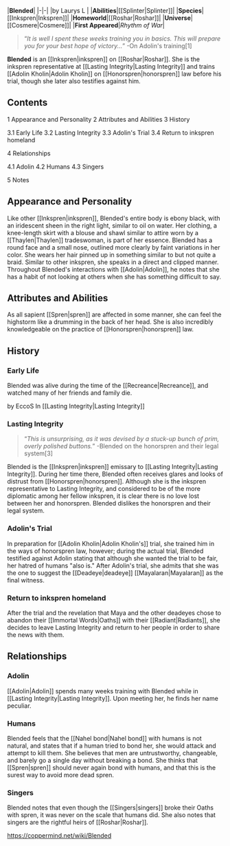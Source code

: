 |**Blended**|
|-|-|
|by  Laurys L |
|**Abilities**|[[Splinter\|Splinter]]|
|**Species**|[[Inkspren\|Inkspren]]|
|**Homeworld**|[[Roshar\|Roshar]]|
|**Universe**|[[Cosmere\|Cosmere]]|
|**First Appeared**|*Rhythm of War*|

>“*It is well I spent these weeks training you in basics. This will prepare you for your best hope of victory...*”
\-On Adolin's training[1]


**Blended** is an [[Inkspren\|inkspren]] on [[Roshar\|Roshar]]. She is the inkspren representative at [[Lasting Integrity\|Lasting Integrity]] and trains [[Adolin Kholin\|Adolin Kholin]] on [[Honorspren\|honorspren]] law before his trial, though she later also testifies against him.

## Contents

1 Appearance and Personality
2 Attributes and Abilities
3 History

3.1 Early Life
3.2 Lasting Integrity
3.3 Adolin's Trial
3.4 Return to inkspren homeland


4 Relationships

4.1 Adolin
4.2 Humans
4.3 Singers


5 Notes


## Appearance and Personality
Like other [[Inkspren\|inkspren]], Blended's entire body is ebony black, with an iridescent sheen in the right light, similar to oil on water. Her clothing, a knee-length skirt with a blouse and shawl similar to attire worn by a [[Thaylen\|Thaylen]] tradeswoman, is part of her essence. Blended has a round face and a small nose, outlined more clearly by faint variations in her color. She wears her hair pinned up in something similar to but not quite a braid. Similar to other inkspren, she speaks in a direct and clipped manner.
Throughout Blended's interactions with [[Adolin\|Adolin]], he notes that she has a habit of not looking at others when she has something difficult to say.

## Attributes and Abilities
As all sapient [[Spren\|spren]] are affected in some manner, she can feel the highstorm like a drumming in the back of her head. She is also incredibly knowledgeable on the practice of [[Honorspren\|honorspren]] law.

## History
### Early Life
Blended was alive during the time of the [[Recreance\|Recreance]], and watched many of her friends and family die.

 by  EccoS  In [[Lasting Integrity\|Lasting Integrity]]
### Lasting Integrity
>“*This is unsurprising, as it was devised by a stuck-up bunch of prim, overly polished buttons.*”
\-Blended on the honorspren and their legal system[3]


Blended is the [[Inkspren\|inkspren]] emissary to [[Lasting Integrity\|Lasting Integrity]]. During her time there, Blended often receives glares and looks of distrust from [[Honorspren\|honorspren]]. Although she is the inkspren representative to Lasting Integrity, and considered to be of the more diplomatic among her fellow inkspren, it is clear there is no love lost between her and honorspren. Blended dislikes the honorspren and their legal system.

### Adolin's Trial
In preparation for [[Adolin Kholin\|Adolin Kholin's]] trial, she trained him in the ways of honorspren law, however; during the actual trial, Blended testified against Adolin stating that although she wanted the trial to be fair, her hatred of humans "also is." After Adolin's trial, she admits that she was the one to suggest the [[Deadeye\|deadeye]] [[Mayalaran\|Mayalaran]] as the final witness.

### Return to inkspren homeland
After the trial and the revelation that Maya and the other deadeyes chose to abandon their [[Immortal Words\|Oaths]] with their [[Radiant\|Radiants]], she decides to leave Lasting Integrity and return to her people in order to share the news with them.

## Relationships
### Adolin
[[Adolin\|Adolin]] spends many weeks training with Blended while in [[Lasting Integrity\|Lasting Integrity]]. Upon meeting her, he finds her name peculiar.

### Humans
Blended feels that the [[Nahel bond\|Nahel bond]] with humans is not natural, and states that if a human tried to bond her, she would attack and attempt to kill them. She believes that men are untrustworthy, changeable, and barely go a single day without breaking a bond. She thinks that [[Spren\|spren]] should never again bond with humans, and that this is the surest way to avoid more dead spren.

### Singers
Blended notes that even though the [[Singers\|singers]] broke their Oaths with spren, it was never on the scale that humans did. She also notes that singers are the rightful heirs of [[Roshar\|Roshar]].



https://coppermind.net/wiki/Blended